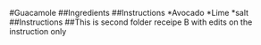 #Guacamole
##Ingredients
##Instructions
*Avocado
*Lime
*salt
##Instructions
##This is second folder  receipe B with edits on the instruction only
